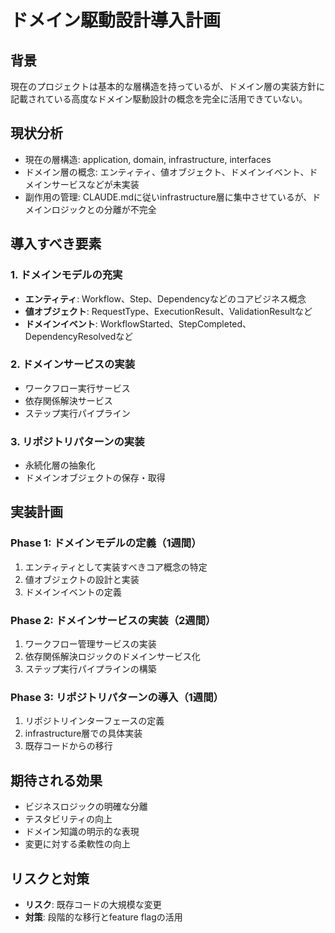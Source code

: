 # ドメイン駆動設計導入計画

## 背景
現在のプロジェクトは基本的な層構造を持っているが、ドメイン層の実装方針に記載されている高度なドメイン駆動設計の概念を完全に活用できていない。

## 現状分析
- 現在の層構造: application, domain, infrastructure, interfaces
- ドメイン層の概念: エンティティ、値オブジェクト、ドメインイベント、ドメインサービスなどが未実装
- 副作用の管理: CLAUDE.mdに従いinfrastructure層に集中させているが、ドメインロジックとの分離が不完全

## 導入すべき要素

### 1. ドメインモデルの充実
- **エンティティ**: Workflow、Step、Dependencyなどのコアビジネス概念
- **値オブジェクト**: RequestType、ExecutionResult、ValidationResultなど
- **ドメインイベント**: WorkflowStarted、StepCompleted、DependencyResolvedなど

### 2. ドメインサービスの実装
- ワークフロー実行サービス
- 依存関係解決サービス
- ステップ実行パイプライン

### 3. リポジトリパターンの実装
- 永続化層の抽象化
- ドメインオブジェクトの保存・取得

## 実装計画

### Phase 1: ドメインモデルの定義（1週間）
1. エンティティとして実装すべきコア概念の特定
2. 値オブジェクトの設計と実装
3. ドメインイベントの定義

### Phase 2: ドメインサービスの実装（2週間）
1. ワークフロー管理サービスの実装
2. 依存関係解決ロジックのドメインサービス化
3. ステップ実行パイプラインの構築

### Phase 3: リポジトリパターンの導入（1週間）
1. リポジトリインターフェースの定義
2. infrastructure層での具体実装
3. 既存コードからの移行

## 期待される効果
- ビジネスロジックの明確な分離
- テスタビリティの向上
- ドメイン知識の明示的な表現
- 変更に対する柔軟性の向上

## リスクと対策
- **リスク**: 既存コードの大規模な変更
- **対策**: 段階的な移行とfeature flagの活用